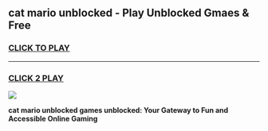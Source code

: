 
## cat mario unblocked - Play Unblocked Gmaes & Free
<h3>
<a href="https://news.freeplayer.one?title=cat_mario_unblocked&ref=16F">CLICK TO PLAY</a></h3>
<hr>

<h3>
<a href="https://news.freeplayer.one?title=cat_mario_unblocked&ref=16F">CLICK 2 PLAY</a>
  
</h3>

<a href="https://news.freeplayer.one?title=cat_mario_unblocked&ref=16F/"><img src="https://clearcache.store/games.png"></a>


**cat mario unblocked games unblocked: Your Gateway to Fun and Accessible Online Gaming**
